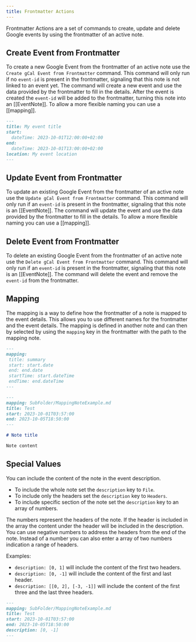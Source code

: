 ```yaml
---
title: Frontmatter Actions
---
```


Frontmatter Actions are a set of commands to create, update and delete Google events by using the frontmatter of an active note.

## Create Event from Frontmatter

To create a new Google Event from the frontmatter of an active note use the `Create gCal Event from Frontmatter` command.
This command will only run if no `event-id` is present in the frontmatter, signaling that this note is not linked to an event yet.
The command will create a new event and use the data provided by the frontmatter to fill in the details.
After the event is created the `event-id` will be added to the frontmatter, turning this note into an [[EventNote]].
To allow a more flexible naming you can use a [[mapping]].

~~~md title="Example"
---
title: My event title
start:
  dateTime: 2023-10-01T12:00:00+02:00
end:
  dateTime: 2023-10-01T13:00:00+02:00
location: My event location
---
~~~

## Update Event from Frontmatter

To update an existing Google Event from the frontmatter of an active note use the `Update gCal Event from Frontmatter` command.
This command will only run if an `event-id` is present in the frontmatter, signaling that this note is an [[EventNote]].
The command will update the event and use the data provided by the frontmatter to fill in the details.
To allow a more flexible naming you can use a [[mapping]].

## Delete Event from Frontmatter

To delete an existing Google Event from the frontmatter of an active note use the `Delete gCal Event from Frontmatter` command.
This command will only run if an `event-id` is present in the frontmatter, signaling that this note is an [[EventNote]].
The command will delete the event and remove the `event-id` from the frontmatter.

## Mapping

The mapping is a way to define how the frontmatter of a note is mapped to the event details.
This allows you to use different names for the frontmatter and the event details.
The mapping is defined in another note and can then by selected by using the `mapping` key in the frontmatter with the path to the mapping note.

~~~md title="MappingNoteExample.md"
---
mapping:
 title: summary
 start: start.date
 end: end.date
 startTime: start.dateTime
 endTime: end.dateTime
---
~~~

~~~md title="Example note"
---
mapping: SubFolder/MappingNoteExample.md
title: Test
start: 2023-10-01T03:57:00
end: 2023-10-05T18:50:00
---

# Note title

Note content
~~~

## Special Values

You can include the content of the note in the event description.

- To include the whole note set the `description` key to `File`.
- To include only the headers set the `description` key to `Headers`.
- To include specific section of the note set the `description` key to an array of numbers.

The numbers represent the headers of the note.
If the header is included in the array the content under the header will be included in the description.
You can use negative numbers to address the headers from the end of the note.
Instead of a number you can also enter a array of two numbers indication a range of headers.

Examples:

- `description: [0, 1]` will include the content of the first two headers.
- `description: [0, -1]` will include the content of the first and last header.
- `description: [[0, 2], [-3, -1]]` will include the content of the first three and the last three headers.

~~~md title="Example note"
---
mapping: SubFolder/MappingNoteExample.md
title: Test
start: 2023-10-01T03:57:00
end: 2023-10-05T18:50:00
description: [0, -1]
---
~~~
